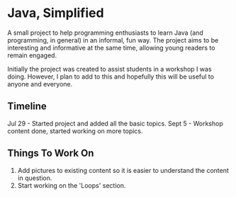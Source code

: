 # Java, Simplified

A small project to help programming enthusiasts to learn Java (and programming, in general) in an informal, fun way. The project aims to be interesting and informative at the same time, allowing young readers to remain engaged.

Initially the project was created to assist students in a workshop I was doing. However, I plan to add to this and hopefully this will be useful to anyone and everyone.

## Timeline

Jul 29 - Started project and added all the basic topics.
Sept 5 - Workshop content done, started working on more topics.

## Things To Work On

1. Add pictures to existing content so it is easier to understand the content in question.
2. Start working on the 'Loops' section.
